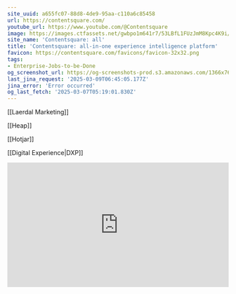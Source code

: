 ```yaml
---
site_uuid: a655fc07-88d8-4de9-95aa-c110a6c85458
url: https://contentsquare.com/
youtube_url: https://www.youtube.com/@Contentsquare
image: https://images.ctfassets.net/gwbpo1m641r7/53LBfL1FUzJmM8Kpc4K9i/017e061edf41dfde5f3254502dbb7087/social-image-contentsquare.png
site_name: 'Contentsquare: all'
title: 'Contentsquare: all-in-one experience intelligence platform'
favicon: https://contentsquare.com/favicons/favicon-32x32.png
tags:
- Enterprise-Jobs-to-be-Done
og_screenshot_url: https://og-screenshots-prod.s3.amazonaws.com/1366x768/80/false/a61bebc689f99610f965f262c490e65f0e7e3c0f390105fd2128ba44bfff650c.jpeg
last_jina_request: '2025-03-09T06:45:05.177Z'
jina_error: 'Error occurred'
og_last_fetch: '2025-03-07T05:19:01.830Z'
---
```


[[Laerdal Marketing]]

[[Heap]]

[[Hotjar]]

[[Digital Experience|DXP]]

<iframe 
style="aspect-ratio:16/9;width:100%;height:auto" 
src="https://www.youtube.com/embed/dWKslPFbuew?si=lt3Ed7I9er1m5sUy" 
title="YouTube video player" 
frameborder="0" 
allow="accelerometer; autoplay; clipboard-write; encrypted-media; gyroscope; picture-in-picture; web-share" 
referrerpolicy="strict-origin-when-cross-origin" 
allowfullscreen
></iframe>

